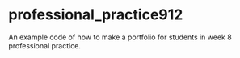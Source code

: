 # professional_practice912
An example code of how to make a portfolio for students in week 8 professional practice.
